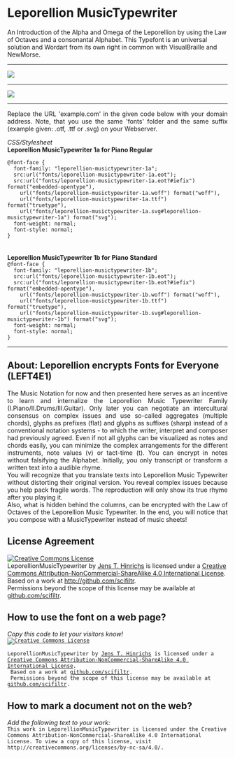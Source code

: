 # Leporellion MusicTypewriter
An Introduction of the Alpha and Omega of the Leporellion by using the Law of Octaves and a consonantal Alphabet.
This Typefont is an universal solution and Wordart from its own right in common with VisualBraille and NewMorse.
<hr>
<img src="https://github.com/scifiltr/LEFT4E1/blob/master/MusicTypewriter/PianoKeying.png">
<hr>
<img src="https://github.com/scifiltr/LEFT4E1/blob/master/MusicTypewriter/GuitarKeying.png">
<hr>
<p align="justify">Replace the URL 'example.com' in the given code below with your domain address. Note, that you use the same 'fonts' folder and the same suffix (example given: .otf, .ttf or .svg) on your Webserver.</p>
<em>CSS/Stylesheet</em><br>
<strong>Leporellion MusicTypewriter 1a for Piano Regular</strong><br>
<code>
@font-face {
  font-family: "leporellion-musictypewriter-1a";
  src:url("fonts/leporellion-musictypewriter-1a.eot");
  src:url("fonts/leporellion-musictypewriter-1a.eot?#iefix") format("embedded-opentype"),
    url("fonts/leporellion-musictypewriter-1a.woff") format("woff"),
    url("fonts/leporellion-musictypewriter-1a.ttf") format("truetype"),
    url("fonts/leporellion-musictypewriter-1a.svg#leporellion-musictypewriter-1a") format("svg");
  font-weight: normal;
  font-style: normal;
}
</code><br><br>
<strong>Leporellion MusicTypewriter 1b for Piano Standard</strong><br>
<code>@font-face {
  font-family: "leporellion-musictypewriter-1b";
  src:url("fonts/leporellion-musictypewriter-1b.eot");
  src:url("fonts/leporellion-musictypewriter-1b.eot?#iefix") format("embedded-opentype"),
    url("fonts/leporellion-musictypewriter-1b.woff") format("woff"),
    url("fonts/leporellion-musictypewriter-1b.ttf") format("truetype"),
    url("fonts/leporellion-musictypewriter-1b.svg#leporellion-musictypewriter-1b") format("svg");
  font-weight: normal;
  font-style: normal;
}</code><br>
<hr>
<h2>About: Leporellion encrypts Fonts for Everyone (LEFT4E1)</h2>
<p align="justify">The Music Notation for now and then presented here serves as an incentive to learn and internalize the Leporellion Music Typewriter Family (I.Piano/II.Drums/III.Guitar). Only later you can negotiate an intercultural consensus on complex issues and use so-called aggregates (multiple chords), glyphs as prefixes (flat) and glyphs as suffixes (sharp) instead of a conventional notation systems - to which the writer, interpret and composer had previously agreed.
Even if not all glyphs can be visualized as notes and chords easily, you can minimize the complex arrangements for the different instruments, note values (v) or tact-time (t). You can encrypt in notes without falsifying the Alphabet. Initially, you only transcript or transform a written text into a audible rhyme.<br>
You will recognize that you translate texts into Leporellion Music Typewriter without distorting their original version. You reveal complex issues because you help pack fragile words.
The reproduction will only show its true rhyme after you playing it. <br>Also, what is hidden behind the columns, can be encrypted with the Law of Octaves of the Leporellion Music Typewriter.
In the end, you will notice that you compose with a MusicTypewriter instead of music sheets!
</p>
<h2>License Agreement</h2>
<a rel="license" href="http://creativecommons.org/licenses/by-nc-sa/4.0/"><img alt="Creative Commons License" style="border-width:0" src="https://i.creativecommons.org/l/by-nc-sa/4.0/88x31.png" /></a><br /><span xmlns:dct="http://purl.org/dc/terms/" property="dct:title">LeporellionMusicTypewriter</span> by <a xmlns:cc="http://creativecommons.org/ns#" href="http://github.com/scifiltr" property="cc:attributionName" rel="cc:attributionURL">Jens T. Hinrichs</a> is licensed under a <a rel="license" href="http://creativecommons.org/licenses/by-nc-sa/4.0/">Creative Commons Attribution-NonCommercial-ShareAlike 4.0 International License</a>. <br/>Based on a work at <a xmlns:dct="http://purl.org/dc/terms/" href="http://github.com/scifiltr" rel="dct:source">http://github.com/scifiltr</a>. <br/>Permissions beyond the scope of this license may be available at <a xmlns:cc="http://creativecommons.org/ns#" href="https://github.com/scifiltr" rel="cc:morePermissions">github.com/scifiltr</a>.
<br>
<h2>How to use the font on a web page?</h2>
<em>Copy this code to let your visitors know!</em><br>
<code><a rel="license" href="http://creativecommons.org/licenses/by-nc-sa/4.0/"><img alt="Creative Commons License" style="border-width:0" src="https://i.creativecommons.org/l/by-nc-sa/4.0/88x31.png" /></a><br/><span xmlns:dct="http://purl.org/dc/terms/" property="dct:title"><br>LeporellionMusicTypewriter</span> by <a xmlns:cc="http://creativecommons.org/ns#" href="http://github.com/scifiltr" property="cc:attributionName" rel="cc:attributionURL">Jens T. Hinrichs</a> is licensed under a <a rel="license" href="http://creativecommons.org/licenses/by-nc-sa/4.0/">Creative Commons Attribution-NonCommercial-ShareAlike 4.0 International License</a>.<br/> Based on a work at <a xmlns:dct="http://purl.org/dc/terms/" href="http://github.com/scifiltr" rel="dct:source">github.com/scifiltr</a>.<br/> Permissions beyond the scope of this license may be available at <a xmlns:cc="http://creativecommons.org/ns#" href="https://github.com/scifiltr" rel="cc:morePermissions">github.com/scifiltr</a>.</code>
<h2>How to mark a document not on the web?</h2>
<em>Add the following text to your work:</em><br>
<code>This work in LeporellionMusicTypewriter is licensed under the Creative Commons Attribution-NonCommercial-ShareAlike 4.0 International License. To view a copy of this license, visit http://creativecommons.org/licenses/by-nc-sa/4.0/.</code>

